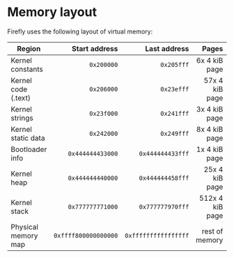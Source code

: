 # Memory layout

Firefly uses the following layout of virtual memory:

| Region              |        Start address |         Last address |           Pages |    Size |
| ------------------- | -------------------: | -------------------: | --------------: | ------: |
| Kernel constants    |           `0x200000` |           `0x205fff` |   6x 4 kiB page |  24 kiB |
| Kernel code (.text) |           `0x206000` |           `0x23efff` |  57x 4 kiB page | 228 kiB |
| Kernel strings      |           `0x23f000` |           `0x241fff` |   3x 4 kiB page |  12 kiB |
| Kernel static data  |           `0x242000` |           `0x249fff` |   8x 4 kiB page |  32 kiB |
| Bootloader info     |     `0x444444433000` |     `0x444444433fff` |   1x 4 kiB page |   4 kiB |
| Kernel heap         |     `0x444444440000` |     `0x444444458fff` |  25x 4 kiB page | 100 kiB |
| Kernel stack        |     `0x777777771000` |     `0x777777970fff` | 512x 4 kiB page |   2 MiB |
| Physical memory map | `0xffff800000000000` | `0xffffffffffffffff` |  rest of memory | 128 TiB |
